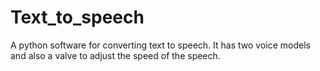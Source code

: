 # Text_to_speech
A python software for converting text to speech. It has two voice models and also a valve to adjust the speed of the speech.
